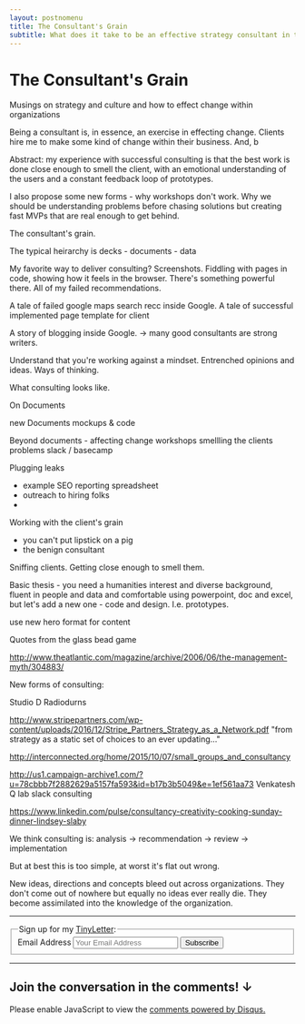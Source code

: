 ```yaml
---
layout: postnomenu
title: The Consultant's Grain
subtitle: What does it take to be an effective strategy consultant in the digital world?
---
```


<div class="">
<div class="w-100 pv6 tc"><h1>The Consultant's Grain</h1></div>
<div class="w-100 tcgrey pv6">Musings on strategy and culture and how to effect change within organizations</div>
</div>

<div class="mw8 center lh-copy f4 postcontainer ph3 ph0-l">
<div class="pv4 w-two-thirds-ns">

Being a consultant is, in essence, an exercise in effecting change. Clients hire me to make some kind of change within their business. And, b

Abstract: my experience with successful consulting is that the best work is done close enough to smell the client, with an emotional understanding of the users and a constant feedback loop of prototypes.

I also propose some new forms - why workshops don't work. Why we should be understanding problems before chasing solutions but creating fast MVPs that are real enough to get behind.

The consultant's grain.

The typical heirarchy is decks - documents - data

My favorite way to deliver consulting? Screenshots. Fiddling with pages in code, showing how it feels in the browser. There's something powerful there. All of my failed recommendations.

A tale of failed google maps search recc inside Google.
A tale of successful implemented page template for client

A story of blogging inside Google. -> many good consultants are strong writers.

Understand that you're working against a mindset. Entrenched opinions and ideas. Ways of thinking.

What consulting looks like.

On Documents

new Documents
mockups & code

Beyond documents - affecting change
workshops
smellling the clients problems
slack / basecamp

Plugging leaks
 - example SEO reporting spreadsheet
 - outreach to hiring folks
 - 

Working with the client's grain
- you can't put lipstick on a pig
- the benign consultant

Sniffing clients. Getting close enough to smell them.

Basic thesis - you need a humanities interest and diverse background, fluent in people and data and comfortable using powerpoint, doc and excel, but let's add a new one - code and design. I.e. prototypes.

use new hero format for content

Quotes from the glass bead game

http://www.theatlantic.com/magazine/archive/2006/06/the-management-myth/304883/

New forms of consulting:

Studio D Radiodurns

http://www.stripepartners.com/wp-content/uploads/2016/12/Stripe_Partners_Strategy_as_a_Network.pdf
"from strategy as a static set of choices to an ever updating..."

http://interconnected.org/home/2015/10/07/small_groups_and_consultancy

http://us1.campaign-archive1.com/?u=78cbbb7f2882629a5157fa593&id=b17b3b5049&e=1ef561aa73
Venkatesh Q lab slack consulting

https://www.linkedin.com/pulse/consultancy-creativity-cooking-sunday-dinner-lindsey-slaby

We think consulting is:
analysis -> recommendation -> review -> implementation

But at best this is too simple, at worst it's flat out wrong.

New ideas, directions and concepts bleed out across organizations. They don't come out of nowhere but equally no ideas ever really die. They become assimilated into the knowledge of the organization.

<hr class="w3 mv5">

<div class="">
  <form class="tcgrey center pa4 br2-ns ba b--light-green" action="https://tinyletter.com/tomcritchlow" method="post" target="popupwindow" onsubmit="window.open('https://tinyletter.com/tomcritchlow', 'popupwindow', 'scrollbars=yes,width=800,height=600');return true">
    <fieldset class="cf bn ma0 pa0">
      <legend class="pa0 f5 f4-ns mb3 black-80">Sign up for my <a href="http://tinyletter.com/tomcritchlow">TinyLetter</a>:</legend>
      <div class="cf">
        <label class="clip" for="tlemail">Email Address</label>
        <input for="tlemail" id="tlemail" class="tinyletterinput f6 f5-l input-reset bn fl black-80 bg-white pa3 lh-solid w-100 w-75-m w-80-l br2-ns br--left-ns" placeholder="Your Email Address" type="text" name="email" value="">
        <input type="hidden" value="1" name="embed"/>
        <input class="f6 f5-l button-reset fl pv3 tc bn bg-animate bg-light-green hover-bg-green white pointer w-100 w-25-m w-20-l br2-ns br--right-ns" type="submit" value="Subscribe">
      </div>
    </fieldset>
  </form>
</div>   

  <hr class="w3 mv5">

  <h2>Join the conversation in the comments! &#8595;</h2>

  <div id="disqus_thread"></div>
<script>

var disqus_config = function () {
    this.page.url = "http://tomcritchlow.com"+"{{page.url}}"; 
    this.page.identifier = "{{page.id}}"; 
};

(function() { // DON'T EDIT BELOW THIS LINE
    var d = document, s = d.createElement('script');
    s.src = '//tomcritchlow.disqus.com/embed.js';
    s.setAttribute('data-timestamp', +new Date());
    (d.head || d.body).appendChild(s);
})();
</script>
<noscript>Please enable JavaScript to view the <a href="https://disqus.com/?ref_noscript">comments powered by Disqus.</a></noscript>
                                    
